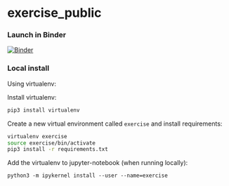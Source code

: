 # exercise_public


### Launch in Binder
[![Binder](https://mybinder.org/badge_logo.svg)](https://mybinder.org/v2/gh/rkeulemans/exercise_public/HEAD)

### Local install
Using virtualenv:

Install virtualenv:
```bash
pip3 install virtualenv
```

Create a new virtual environment called `exercise` and install requirements:
```bash
virtualenv exercise
source exercise/bin/activate
pip3 install -r requirements.txt
```

Add the virtualenv to jupyter-notebook (when running locally):
```
python3 -m ipykernel install --user --name=exercise
```
